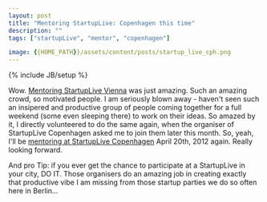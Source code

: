```yaml
---
layout: post
title: "Mentoring StartupLive: Copenhagen this time"
description: ""
tags: ["startupLive", "mentor", "copenhagen"]

image: {{HOME_PATH}}/assets/content/posts/startup_live_cph.png
---
```

{% include JB/setup %}

Wow. [Mentoring StartupLive Vienna]({{HOME_PATH}}2012/02/13/mentoring-startuplive-vienna/) was just amazing. Such an amazing crowd, so motivated people. I am seriously blown away - haven't seen such an insipered and productive group of people coming together for a full weekend (some even sleeping there) to work on their ideas. So amazed by it, I directly volunteered to do the same again, when the organiser of StartupLive Copenhagen asked me to join them later this month. So, yeah, I'll be [mentoring at StartupLive Copenhagen](http://startuplive.in/copenhagen/1/judges/) April 20th, 2012 again. Really looking forward.

And pro Tip: if you ever get the chance to participate at a StartupLive in your city, DO IT. Those organisers do an amazing job in creating exactly that productive vibe I am missing from those startup parties we do so often here in Berlin...
